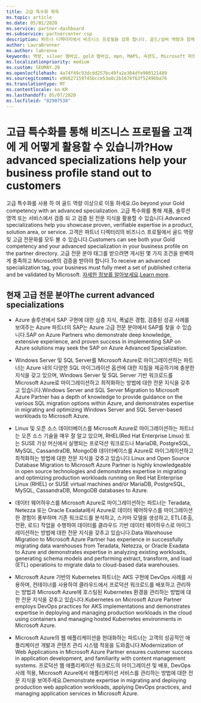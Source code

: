 ```yaml
---
title: 고급 특수화 획득
ms.topic: article
ms.date: 05/01/2020
ms.service: partner-dashboard
ms.subservice: partnercenter-csp
description: 파트너 디렉터리에서 비즈니스 프로필을 강화 합니다. 골드/실버 역량과 함께 고급 특수화를 획득 하는 방법을 알아보세요.
author: LauraBrenner
ms.author: labrenne
keywords: 역량, silver 멤버십, gold 멤버십, mpn, MAPS, 숙련도, Microsoft 파트너 네트워크, 네트워크 멤버십, 고급 전문 분야
ms.localizationpriority: medium
ms.custom: SEOMAY.20
ms.openlocfilehash: 4a74f49c93dcdd257bc49fa2e304dfe900121489
ms.sourcegitcommit: e9b627159745bcce53a8c2b1676f63f5249bba76
ms.translationtype: MT
ms.contentlocale: ko-KR
ms.lasthandoff: 05/07/2020
ms.locfileid: "82907538"
---
```

# <a name="how-advanced-specializations-help-your-business-profile-stand-out-to-customers"></a><span data-ttu-id="e9c14-105">고급 특수화를 통해 비즈니스 프로필을 고객에 게 어떻게 활용할 수 있습니까?</span><span class="sxs-lookup"><span data-stu-id="e9c14-105">How advanced specializations help your business profile stand out to customers</span></span>

<span data-ttu-id="e9c14-106">고급 특수화를 사용 하 여 골드 역량 이상으로 이동 하세요.</span><span class="sxs-lookup"><span data-stu-id="e9c14-106">Go beyond your Gold competency with an advanced specialization.</span></span> <span data-ttu-id="e9c14-107">고급 특수화를 통해 제품, 솔루션 영역 또는 서비스에서 검증 되 고 검증 된 전문 지식을 활용할 수 있습니다.</span><span class="sxs-lookup"><span data-stu-id="e9c14-107">Advanced specializations help you showcase proven, verifiable expertise in a product, solution area, or service.</span></span> <span data-ttu-id="e9c14-108">고객은 파트너 디렉터리의 비즈니스 프로필에서 골드 역량 및 고급 전문화를 모두 볼 수 있습니다.</span><span class="sxs-lookup"><span data-stu-id="e9c14-108">Customers can see both your Gold competency and your advanced specialization in your business profile on the partner directory.</span></span> <span data-ttu-id="e9c14-109">고급 전문 분야 태그를 받으려면 게시된 몇 가지 조건을 완벽하게 충족하고 Microsoft의 검증을 받아야 합니다.</span><span class="sxs-lookup"><span data-stu-id="e9c14-109">To receive an advanced specialization tag, your business must fully meet a set of published criteria and be validated by Microsoft.</span></span> <span data-ttu-id="e9c14-110">[자세한 정보를 알아보세요](https://partner.microsoft.com/membership/competencies#tab-content-2).</span><span class="sxs-lookup"><span data-stu-id="e9c14-110">[Learn more](https://partner.microsoft.com/membership/competencies#tab-content-2).</span></span>

## <a name="the-current-advanced-specializations"></a><span data-ttu-id="e9c14-111">현재 고급 전문 분야</span><span class="sxs-lookup"><span data-stu-id="e9c14-111">The current advanced specializations</span></span>

- <span data-ttu-id="e9c14-112">Azure 솔루션에서 SAP 구현에 대한 심층 지식, 폭넓은 경험, 검증된 성공 사례를 보여주는 Azure 파트너의 SAP는 Azure 고급 전문 분야에서 SAP를 찾을 수 있습니다.</span><span class="sxs-lookup"><span data-stu-id="e9c14-112">SAP on Azure Partners who demonstrate deep knowledge, extensive experience, and proven success in implementing SAP on Azure solutions may seek the SAP on Azure Advanced Specialization.</span></span>

- <span data-ttu-id="e9c14-113">Windows Server 및 SQL Server를 Microsoft Azure로 마이그레이션하는 파트너는 Azure 내의 다양한 SQL 마이그레이션 옵션에 대한 지침을 제공하기에 충분한 지식을 갖고 있으며, Windows Server 및 SQL Server 기반 워크로드를 Microsoft Azure로 마이그레이션하고 최적화하는 방법에 대한 전문 지식을 갖추고 있습니다.</span><span class="sxs-lookup"><span data-stu-id="e9c14-113">Windows Server and SQL Server Migration to Microsoft Azure Partner has a depth of knowledge to provide guidance on the various SQL migration options within Azure, and demonstrates expertise in migrating and optimizing Windows Server and SQL Server-based workloads to Microsoft Azure.</span></span> 

- <span data-ttu-id="e9c14-114">Linux 및 오픈 소스 데이터베이스를 Microsoft Azure로 마이그레이션하는 파트너는 오픈 소스 기술을 매우 잘 알고 있으며, RHEL(Red Hat Enterprise Linux) 또는 SUSE 가상 머신에서 실행되는 프로덕션 워크로드나 MariaDB, PostgreSQL, MySQL, CassandraDB, MongoDB 데이터베이스를 Azure로 마이그레이션하고 최적화하는 방법에 대한 전문 지식을 갖추고 있습니다.</span><span class="sxs-lookup"><span data-stu-id="e9c14-114">Linux and Open Source Database Migration to Microsoft Azure Partner is highly knowledgeable in open source technologies and demonstrates expertise in migrating and optimizing production workloads running on Red Hat Enterprise Linux (RHEL) or SUSE virtual machines and/or MariaDB, PostgreSQL, MySQL, CassandraDB, MongoDB databases to Azure.</span></span>

- <span data-ttu-id="e9c14-115">데이터 웨어하우스를 Microsoft Azure로 마이그레이션하는 파트너는 Teradata, Netezza 또는 Oracle Exadata에서 Azure로 데이터 웨어하우스를 마이그레이션한 경험이 풍부하며 기존 워크로드를 분석하고, 스키마 모델을 생성하고, ETL(추출, 전환, 로드) 작업을 수행하여 데이터를 클라우드 기반 데이터 웨어하우스로 마이그레이션하는 방법에 대한 전문 지식을 갖추고 있습니다.</span><span class="sxs-lookup"><span data-stu-id="e9c14-115">Data Warehouse Migration to Microsoft Azure Partner has experience in successfully migrating data warehouses from Teradata, Netezza, or Oracle Exadata to Azure and demonstrates expertise in analyzing existing workloads, generating schema models and performing extract, transform, and load (ETL) operations to migrate data to cloud-based data warehouses.</span></span>

- <span data-ttu-id="e9c14-116">Microsoft Azure 기반의 Kubernetes 파트너는 AKS 구현에 DevOps 사례를 사용하며, 컨테이너를 사용하여 클라우드에서 프로덕션 워크로드를 배포하고 관리하는 방법과 Microsoft Azure에 호스팅된 Kubernetes 환경을 관리하는 방법에 대한 전문 지식을 갖추고 있습니다.</span><span class="sxs-lookup"><span data-stu-id="e9c14-116">Kubernetes on Microsoft Azure Partner employs DevOps practices for AKS implementations and demonstrates expertise in deploying and managing production workloads in the cloud using containers and managing hosted Kubernetes environments in Microsoft Azure.</span></span>

- <span data-ttu-id="e9c14-117">Microsoft Azure의 웹 애플리케이션을 현대화하는 파트너는 고객의 성공적인 애플리케이션 개발과 콘텐츠 관리 시스템 적응을 도와줍니다.</span><span class="sxs-lookup"><span data-stu-id="e9c14-117">Modernization of Web Applications in Microsoft Azure Partner ensures customer success in application development, and familiarity with content management systems.</span></span> <span data-ttu-id="e9c14-118">프로덕션 웹 애플리케이션 워크로드의 마이그레이션 및 배포, DevOps 사례 적용, Microsoft Azure에서 애플리케이션 서비스를 관리하는 방법에 대한 전문 지식을 보여주세요.</span><span class="sxs-lookup"><span data-stu-id="e9c14-118">Demonstrate expertise in migrating and deploying production web application workloads, applying DevOps practices, and managing application services in Microsoft Azure.</span></span>
